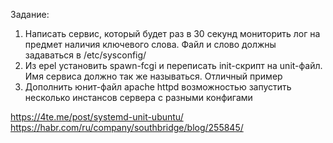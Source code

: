 Задание:
1. Написать сервис, который будет раз в 30 секунд мониторить лог на предмет наличия ключевого слова. Файл и слово должны задаваться в /etc/sysconfig/
2. Из epel установить spawn-fcgi и переписать init-скрипт на unit-файл. Имя сервиса должно так же называться.
Отличный пример
3. Дополнить юнит-файл apache httpd возможностью запустить несколько инстансов сервера с разными конфигами


https://4te.me/post/systemd-unit-ubuntu/
https://habr.com/ru/company/southbridge/blog/255845/
